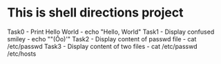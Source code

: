 # This is shell directions project

Task0 - Print Hello World - echo "Hello, World"
Task1 - Display confused smiley - echo ""(Ôo)'"
Task2 - Display content of passwd file - cat /etc/passwd
Task3 - Display content of two files - cat /etc/passwd /etc/hosts

